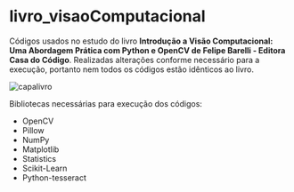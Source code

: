 # livro_visaoComputacional
Códigos usados no estudo do livro **Introdução a Visão Computacional: Uma Abordagem Prática com Python e OpenCV de Felipe Barelli - Editora Casa do Código**. 
Realizadas alterações conforme necessário para a execução, portanto nem todos os códigos estão idênticos ao livro.

![capalivro](https://user-images.githubusercontent.com/38875003/156304484-8df1ece4-8a01-4dc2-bb5a-bd331c66340d.jpg)

Bibliotecas necessárias para execução dos códigos:
- OpenCV
- Pillow
- NumPy
- Matplotlib
- Statistics
- Scikit-Learn
- Python-tesseract

